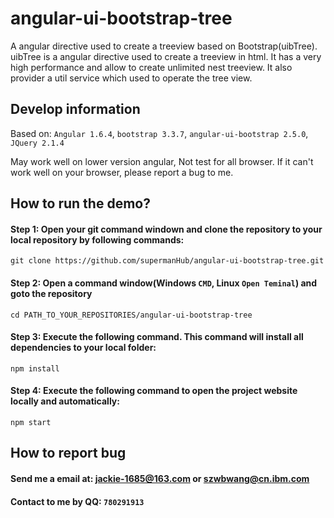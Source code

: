 # angular-ui-bootstrap-tree
A angular directive used to create a treeview based on Bootstrap(uibTree).
uibTree is a angular directive used to create a treeview in html. It has a very high performance and allow to create unlimited nest treeview. It also provider a util service which used to operate the tree view.

## Develop information
Based on: ````Angular 1.6.4````, ````bootstrap 3.3.7````, ````angular-ui-bootstrap 2.5.0````, ````JQuery 2.1.4````

May work well on lower version angular, Not test for all browser. If it can't work well on your browser, please report a bug to me.

## How to run the demo?
#### Step 1: Open your git command windown and clone the repository to your local repository by following commands:
````git clone https://github.com/supermanHub/angular-ui-bootstrap-tree.git````

#### Step 2: Open a command window(Windows ````CMD````, Linux ````Open Teminal````) and goto the repository
````cd PATH_TO_YOUR_REPOSITORIES/angular-ui-bootstrap-tree````

#### Step 3: Execute the following command. This command will install all dependencies to your local folder:
````npm install````

#### Step 4: Execute the following command to open the project website locally and automatically:
````npm start ````

## How to report bug
#### Send me a email at: <jackie-1685@163.com> or <szwbwang@cn.ibm.com> 
#### Contact to me by QQ: ````780291913````
